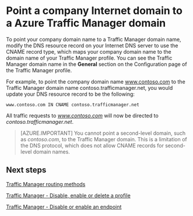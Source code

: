 <properties
   pageTitle="Point a company Internet domain to a Traffic Manager domain | Microsoft Azure"
   description="This article will help you point your company domain name to a Traffic Manager domain name."
   services="traffic-manager"
   documentationCenter=""
   authors="joaoma"
   manager="carmonm"
   editor="tysonn" />
<tags
	ms.service="traffic-manager"
	ms.date="03/17/2016"
	wacn.date=""/>

# Point a company Internet domain to a Azure Traffic Manager domain

To point your company domain name to a Traffic Manager domain name, modify the DNS resource record on your Internet DNS server to use the CNAME record type, which maps your company domain name to the domain name of your Traffic Manager profile. You can see the Traffic Manager domain name in the **General** section on the Configuration page of the Traffic Manager profile.

For example, to point the company domain name www.contoso.com to the Traffic Manager domain name contoso.trafficmanager.net, you would update your DNS resource record to be the following:

    www.contoso.com IN CNAME contoso.trafficmanager.net

All traffic requests to *www.contoso.com* will now be directed to *contoso.trafficmanager.net*.

>[AZURE.IMPORTANT] You cannot point a second-level domain, such as *contoso.com*, to the Traffic Manager domain. This is a limitation of the DNS protocol, which does not allow CNAME records for second-level domain names.

## Next steps

[Traffic Manager routing methods](/documentation/articles/traffic-manager-routing-methods/)

[Traffic Manager - Disable, enable or delete a profile](/documentation/articles/disable-enable-or-delete-a-profile/)

[Traffic Manager - Disable or enable an endpoint](/documentation/articles/disable-or-enable-an-endpoint/)

